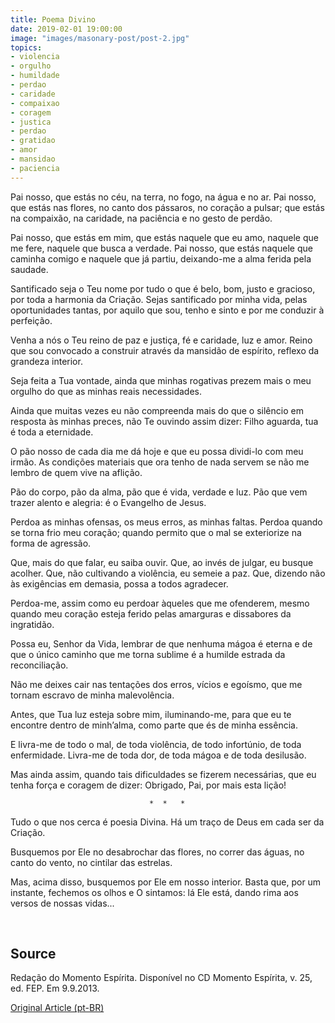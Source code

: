 ```yaml
---
title: Poema Divino
date: 2019-02-01 19:00:00
image: "images/masonary-post/post-2.jpg"
topics: 
- violencia
- orgulho
- humildade
- perdao
- caridade
- compaixao
- coragem
- justica
- perdao
- gratidao
- amor
- mansidao
- paciencia
---
```


Pai nosso, que estás no céu, na terra, no fogo, na água e no ar. Pai nosso,
que estás nas flores, no canto dos pássaros, no coração a pulsar; que estás na
compaixão, na caridade, na paciência e no gesto de perdão.

Pai nosso, que estás em mim, que estás naquele que eu amo, naquele que me fere,
naquele que busca a verdade. Pai nosso, que estás naquele que caminha comigo e
naquele que já partiu, deixando-me a alma ferida pela saudade.

Santificado seja o Teu nome por tudo o que é belo, bom, justo e gracioso, por
toda a harmonia da Criação. Sejas santificado por minha vida, pelas
oportunidades tantas, por aquilo que sou, tenho e sinto e por me conduzir à
perfeição.

Venha a nós o Teu reino de paz e justiça, fé e caridade, luz e amor. Reino que
sou convocado a construir através da mansidão de espírito, reflexo da grandeza
interior.

Seja feita a Tua vontade, ainda que minhas rogativas prezem mais o meu orgulho
do que as minhas reais necessidades.

Ainda que muitas vezes eu não compreenda mais do que o silêncio em resposta às
minhas preces, não Te ouvindo assim dizer: Filho aguarda, tua é toda a
eternidade.

O pão nosso de cada dia me dá hoje e que eu possa dividi-lo com meu irmão. As
condições materiais que ora tenho de nada servem se não me lembro de quem vive
na aflição.

Pão do corpo, pão da alma, pão que é vida, verdade e luz. Pão que vem trazer
alento e alegria: é o Evangelho de Jesus.

Perdoa as minhas ofensas, os meus erros, as minhas faltas. Perdoa quando se
torna frio meu coração; quando permito que o mal se exteriorize na forma de
agressão.

Que, mais do que falar, eu saiba ouvir. Que, ao invés de julgar, eu busque
acolher. Que, não cultivando a violência, eu semeie a paz. Que, dizendo não às
exigências em demasia, possa a todos agradecer.

Perdoa-me, assim como eu perdoar àqueles que me ofenderem, mesmo quando meu
coração esteja ferido pelas amarguras e dissabores da ingratidão.

Possa eu, Senhor da Vida, lembrar de que nenhuma mágoa é eterna e de que o
único caminho que me torna sublime é a humilde estrada da reconciliação.

Não me deixes cair nas tentações dos erros, vícios e egoísmo, que me tornam
escravo de minha malevolência.

Antes, que Tua luz esteja sobre mim, iluminando-me, para que eu te encontre
dentro de minh’alma, como parte que és de minha essência.

E livra-me de todo o mal, de toda violência, de todo infortúnio, de toda
enfermidade. Livra-me de toda dor, de toda mágoa e de toda desilusão.

Mas ainda assim, quando tais dificuldades se fizerem necessárias, que eu tenha
força e coragem de dizer: Obrigado, Pai, por mais esta lição!

                                   *  *   *

Tudo o que nos cerca é poesia Divina. Há um traço de Deus em cada ser da
Criação.

Busquemos por Ele no desabrochar das flores, no correr das águas, no canto do
vento, no cintilar das estrelas.

Mas, acima disso, busquemos por Ele em nosso interior. Basta que, por um
instante, fechemos os olhos e O sintamos: lá Ele está, dando rima aos versos de
nossas vidas...

 
## Source
Redação do Momento Espírita.
Disponível no CD Momento Espírita, v. 25, ed. FEP.
Em 9.9.2013.

 


[Original Article (pt-BR)](http://momento.com.br/pt/ler_texto.php?id=3839)
